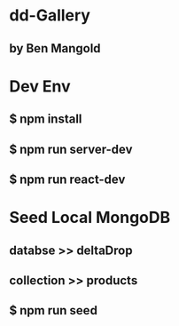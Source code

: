 # dd-Gallery
## by Ben Mangold

# Dev Env
## $ npm install
## $ npm run server-dev
## $ npm run react-dev

# Seed Local MongoDB
## databse >> deltaDrop
## collection >> products
## $ npm run seed